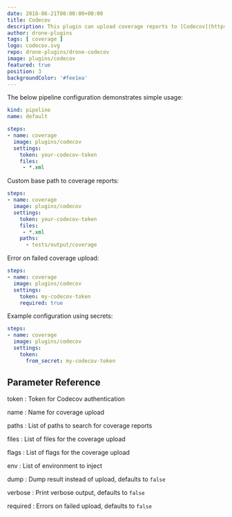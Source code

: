```yaml
---
date: 2018-06-21T00:00:00+00:00
title: Codecov
description: This plugin can upload coverage reports to [Codecov](https://codecov.io/).
author: drone-plugins
tags: [ coverage ]
logo: codecov.svg
repo: drone-plugins/drone-codecov
image: plugins/codecov
featured: true
position: 3
backgroundColor: '#fee1ea'
---
```


The below pipeline configuration demonstrates simple usage:

```yaml
kind: pipeline
name: default

steps:
- name: coverage
  image: plugins/codecov
  settings:
    token: your-codecov-token
    files:
     - *.xml
```

Custom base path to coverage reports:

```yaml
steps:
- name: coverage
  image: plugins/codecov
  settings:
    token: your-codecov-token
    files:
     - *.xml
    paths:
      - tests/output/coverage
```

Error on failed coverage upload:

```yaml
steps:
- name: coverage
  image: plugins/codecov
  settings:
    token: my-codecov-token
    required: true
```

Example configuration using secrets:

```yaml
steps:
- name: coverage
  image: plugins/codecov
  settings:
    token:
      from_secret: my-codecov-token
```

## Parameter Reference

token
: Token for Codecov authentication

name
: Name for coverage upload

paths
: List of paths to search for coverage reports

files
: List of files for the coverage upload

flags
: List of flags for the coverage upload

env
: List of environment to inject

dump
: Dump result instead of upload, defaults to `false`

verbose
: Print verbose output, defaults to `false`

required
: Errors on failed upload, defaults to `false`
